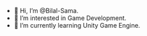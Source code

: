 - 👋 Hi, I’m @Bilal-Sama.
- 👀 I’m interested in Game Development.
- 🌱 I’m currently learning Unity Game Engine.

<!---
Bilal-Sama/Bilal-Sama is a ✨ special ✨ repository because its `README.md` (this file) appears on your GitHub profile.
You can click the Preview link to take a look at your changes.
--->
